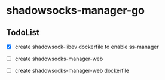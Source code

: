 # shadowsocks-manager-go

## TodoList

- [x] create shadowsock-libev dockerfile to enable ss-manager

- [ ] create shadowsocks-manager-web

- [ ] create shadowsocks-manager-web dockerfile